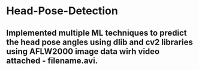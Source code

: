 # Head-Pose-Detection

## Implemented multiple ML techniques to predict the head pose angles using dlib and cv2 libraries using AFLW2000 image data wirh video attached - filename.avi.
